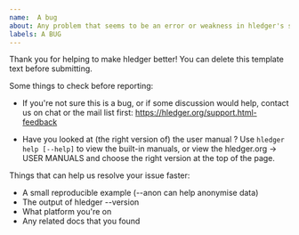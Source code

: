 ```yaml
---
name:  A bug
about: Any problem that seems to be an error or weakness in hledger's software, documentation, marketing, usability...
labels: A BUG
---
```


Thank you for helping to make hledger better!
You can delete this template text before submitting.

Some things to check before reporting:

- If you're not sure this is a bug, or if some discussion would help,
  contact us on chat or the mail list first: https://hledger.org/support.html-feedback

- Have you looked at (the right version of) the user manual ? 
  Use `hledger help [--help]` to view the built-in manuals,
  or view the hledger.org -> USER MANUALS and choose the right version
  at the top of the page.

Things that can help us resolve your issue faster:

- A small reproducible example  (--anon can help anonymise data)
- The output of hledger --version
- What platform you're on
- Any related docs that you found
